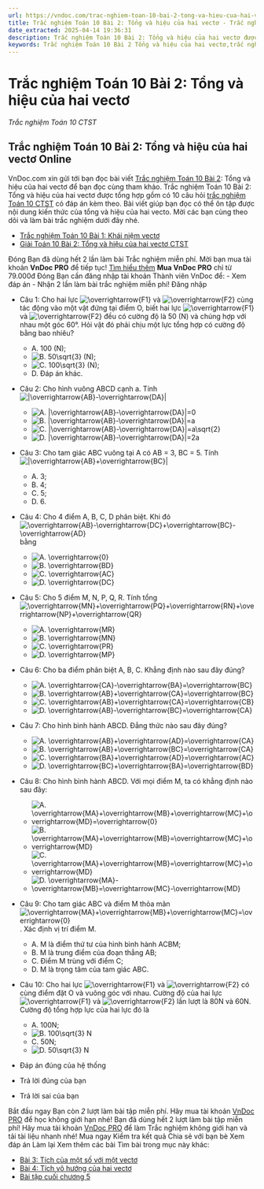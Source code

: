```yaml
---
url: https://vndoc.com/trac-nghiem-toan-10-bai-2-tong-va-hieu-cua-hai-vecto-290260
title: Trắc nghiệm Toán 10 Bài 2: Tổng và hiệu của hai vectơ - Trắc nghiệm Toán 10 CTST - VnDoc.com
date_extracted: 2025-04-14 19:36:31
description: Trắc nghiệm Toán 10 Bài 2: Tổng và hiệu của hai vectơ được VnDoc.com sưu tầm và xin gửi tới bạn đọc cùng tham khảo.
keywords: Trắc nghiệm Toán 10 Bài 2 Tổng và hiệu của hai vectơ,trắc nghiệm toán 10,trắc nghiệm toán 10 CTST,trắc nghiệm toán 10 bài 2,tổng và hiệu của hai vecto,toán 10,toán 10 CTST,toán 10 bài 2
---
```


# Trắc nghiệm Toán 10 Bài 2: Tổng và hiệu của hai vectơ
 _Trắc nghiệm Toán 10 CTST_
## Trắc nghiệm Toán 10 Bài 2: Tổng và hiệu của hai vectơ Online
VnDoc.com xin gửi tới bạn đọc bài viết [Trắc nghiệm Toán 10 Bài 2](<https://vndoc.com/trac-nghiem-toan-10-bai-2-tong-va-hieu-cua-hai-vecto-290260>): Tổng và hiệu của hai vectơ để bạn đọc cùng tham khảo.
Trắc nghiệm Toán 10 Bài 2: Tổng và hiệu của hai vectơ được tổng hợp gồm có 10 câu hỏi [trắc nghiệm Toán 10 CTST](<https://vndoc.com/trac-nghiem-toan-10-ctst>) có đáp án kèm theo. Bài viết giúp bạn đọc có thể ôn tập được nội dung kiến thức của tổng và hiệu của hai vecto. Mời các bạn cùng theo dõi và làm bài trắc nghiệm dưới đây nhé.
  * [Trắc nghiệm Toán 10 Bài 1: Khái niệm vectơ](<https://vndoc.com/trac-nghiem-toan-10-bai-1-khai-niem-vecto-290256>)
  * [Giải Toán 10 Bài 2: Tổng và hiệu của hai vectơ CTST](<https://vndoc.com/giai-toan-10-bai-2-tong-va-hieu-cua-hai-vecto-ctst-278175>)

Đóng
Bạn đã dùng hết 2 lần làm bài Trắc nghiệm miễn phí. Mời bạn mua tài khoản **VnDoc PRO** để tiếp tục\! [Tìm hiểu thêm](</pro>)
**Mua VnDoc PRO** chỉ từ 79.000đ
Đóng
Bạn cần đăng nhập tài khoản Thành viên VnDoc để:
\- Xem đáp án
\- Nhận 2 lần làm bài trắc nghiệm miễn phí\!
Đăng nhập 
  * Câu 1:
Cho hai lực ![\\overrightarrow{F1}](https://tex.vdoc.vn?tex=%5Coverrightarrow%7BF1%7D) và ![\\overrightarrow{F2}](https://tex.vdoc.vn?tex=%5Coverrightarrow%7BF2%7D) cùng tác động vào một vật đứng tại điểm O, biết hai lực ![\\overrightarrow{F1}](https://tex.vdoc.vn?tex=%5Coverrightarrow%7BF1%7D) và ![\\overrightarrow{F2}](https://tex.vdoc.vn?tex=%5Coverrightarrow%7BF2%7D) đều có cường độ là 50 \(N\) và chúng hợp với nhau một góc 60°. Hỏi vật đó phải chịu một lực tổng hợp có cường độ bằng bao nhiêu?
    * A. 100 \(N\);
    * ![B. 50\\sqrt{3} \(N\);](https://tex.vdoc.vn?tex=B.%2050%5Csqrt%7B3%7D%20\(N\)%3B)
    * ![C. 100\\sqrt{3} \(N\);](https://tex.vdoc.vn?tex=C.%20100%5Csqrt%7B3%7D%20\(N\)%3B)
    * D. Đáp án khác.
  * Câu 2:
Cho hình vuông ABCD cạnh a. Tính ![|\\overrightarrow{AB}-\\overrightarrow{DA}|](https://tex.vdoc.vn?tex=%7C%5Coverrightarrow%7BAB%7D-%5Coverrightarrow%7BDA%7D%7C)
    * ![A. |\\overrightarrow{AB}-\\overrightarrow{DA}|=0](https://tex.vdoc.vn?tex=A.%20%7C%5Coverrightarrow%7BAB%7D-%5Coverrightarrow%7BDA%7D%7C%3D0)
    * ![B. |\\overrightarrow{AB}-\\overrightarrow{DA}|=a](https://tex.vdoc.vn?tex=B.%20%7C%5Coverrightarrow%7BAB%7D-%5Coverrightarrow%7BDA%7D%7C%3Da)
    * ![C. |\\overrightarrow{AB}-\\overrightarrow{DA}|=a\\sqrt{2}](https://tex.vdoc.vn?tex=C.%20%7C%5Coverrightarrow%7BAB%7D-%5Coverrightarrow%7BDA%7D%7C%3Da%5Csqrt%7B2%7D)
    * ![D. |\\overrightarrow{AB}-\\overrightarrow{DA}|=2a](https://tex.vdoc.vn?tex=D.%20%7C%5Coverrightarrow%7BAB%7D-%5Coverrightarrow%7BDA%7D%7C%3D2a)
  * Câu 3:
Cho tam giác ABC vuông tại A có AB = 3, BC = 5. Tính ![|\\overrightarrow{AB}+\\overrightarrow{BC}|](https://tex.vdoc.vn?tex=%7C%5Coverrightarrow%7BAB%7D%2B%5Coverrightarrow%7BBC%7D%7C)
    * A. 3;
    * B. 4;
    * C. 5;
    * D. 6.
  * Câu 4:
Cho 4 điểm A, B, C, D phân biệt. Khi đó ![\\overrightarrow{AB}-\\overrightarrow{DC}+\\overrightarrow{BC}-\\overrightarrow{AD}](https://tex.vdoc.vn?tex=%5Coverrightarrow%7BAB%7D-%5Coverrightarrow%7BDC%7D%2B%5Coverrightarrow%7BBC%7D-%5Coverrightarrow%7BAD%7D) bằng
    * ![A. \\overrightarrow{0}](https://tex.vdoc.vn?tex=A.%20%5Coverrightarrow%7B0%7D)
    * ![B. \\overrightarrow{BD}](https://tex.vdoc.vn?tex=B.%20%5Coverrightarrow%7BBD%7D)
    * ![C. \\overrightarrow{AC}](https://tex.vdoc.vn?tex=C.%20%5Coverrightarrow%7BAC%7D)
    * ![D. \\overrightarrow{DC}](https://tex.vdoc.vn?tex=D.%20%5Coverrightarrow%7BDC%7D)
  * Câu 5:
Cho 5 điểm M, N, P, Q, R. Tính tổng ![\\overrightarrow{MN}+\\overrightarrow{PQ}+\\overrightarrow{RN}+\\overrightarrow{NP}+\\overrightarrow{QR}](https://tex.vdoc.vn?tex=%5Coverrightarrow%7BMN%7D%2B%5Coverrightarrow%7BPQ%7D%2B%5Coverrightarrow%7BRN%7D%2B%5Coverrightarrow%7BNP%7D%2B%5Coverrightarrow%7BQR%7D)
    * ![A. \\overrightarrow{MR}](https://tex.vdoc.vn?tex=A.%20%5Coverrightarrow%7BMR%7D)
    * ![B. \\overrightarrow{MN}](https://tex.vdoc.vn?tex=B.%20%5Coverrightarrow%7BMN%7D)
    * ![C. \\overrightarrow{PR}](https://tex.vdoc.vn?tex=C.%20%5Coverrightarrow%7BPR%7D)
    * ![D. \\overrightarrow{MP}](https://tex.vdoc.vn?tex=D.%20%5Coverrightarrow%7BMP%7D)
  * Câu 6:
Cho ba điểm phân biệt A, B, C. Khẳng định nào sau đây đúng?
    * ![A. \\overrightarrow{CA}-\\overrightarrow{BA}=\\overrightarrow{BC}](https://tex.vdoc.vn?tex=A.%20%5Coverrightarrow%7BCA%7D-%5Coverrightarrow%7BBA%7D%3D%5Coverrightarrow%7BBC%7D)
    * ![B. \\overrightarrow{AB}+\\overrightarrow{CA}=\\overrightarrow{BC}](https://tex.vdoc.vn?tex=B.%20%5Coverrightarrow%7BAB%7D%2B%5Coverrightarrow%7BCA%7D%3D%5Coverrightarrow%7BBC%7D)
    * ![C. \\overrightarrow{AB}+\\overrightarrow{CA}=\\overrightarrow{CB}](https://tex.vdoc.vn?tex=C.%20%5Coverrightarrow%7BAB%7D%2B%5Coverrightarrow%7BCA%7D%3D%5Coverrightarrow%7BCB%7D)
    * ![D. \\overrightarrow{AB}-\\overrightarrow{BC}=\\overrightarrow{CA}](https://tex.vdoc.vn?tex=D.%20%5Coverrightarrow%7BAB%7D-%5Coverrightarrow%7BBC%7D%3D%5Coverrightarrow%7BCA%7D)
  * Câu 7:
Cho hình bình hành ABCD. Đẳng thức nào sau đây đúng?
    * ![A. \\overrightarrow{AB}+\\overrightarrow{AD}=\\overrightarrow{CA}](https://tex.vdoc.vn?tex=A.%20%5Coverrightarrow%7BAB%7D%2B%5Coverrightarrow%7BAD%7D%3D%5Coverrightarrow%7BCA%7D)
    * ![B. \\overrightarrow{AB}+\\overrightarrow{BC}=\\overrightarrow{CA}](https://tex.vdoc.vn?tex=B.%20%5Coverrightarrow%7BAB%7D%2B%5Coverrightarrow%7BBC%7D%3D%5Coverrightarrow%7BCA%7D)
    * ![C. \\overrightarrow{BA}+\\overrightarrow{AD}=\\overrightarrow{AC}](https://tex.vdoc.vn?tex=C.%20%5Coverrightarrow%7BBA%7D%2B%5Coverrightarrow%7BAD%7D%3D%5Coverrightarrow%7BAC%7D)
    * ![D. \\overrightarrow{BC}+\\overrightarrow{BA}=\\overrightarrow{BD}](https://tex.vdoc.vn?tex=D.%20%5Coverrightarrow%7BBC%7D%2B%5Coverrightarrow%7BBA%7D%3D%5Coverrightarrow%7BBD%7D)
  * Câu 8:
Cho hình bình hành ABCD. Với mọi điểm M, ta có khẳng định nào sau đây:
    * ![A. \\overrightarrow{MA}+\\overrightarrow{MB}+\\overrightarrow{MC}+\\overrightarrow{MD}=\\overrightarrow{0}](https://tex.vdoc.vn?tex=A.%20%5Coverrightarrow%7BMA%7D%2B%5Coverrightarrow%7BMB%7D%2B%5Coverrightarrow%7BMC%7D%2B%5Coverrightarrow%7BMD%7D%3D%5Coverrightarrow%7B0%7D)
    * ![B. \\overrightarrow{MA}+\\overrightarrow{MB}=\\overrightarrow{MC}+\\overrightarrow{MD}](https://tex.vdoc.vn?tex=B.%20%5Coverrightarrow%7BMA%7D%2B%5Coverrightarrow%7BMB%7D%3D%5Coverrightarrow%7BMC%7D%2B%5Coverrightarrow%7BMD%7D)
    * ![C. \\overrightarrow{MA}+\\overrightarrow{MB}=\\overrightarrow{MC}+\\overrightarrow{MD}](https://tex.vdoc.vn?tex=C.%20%5Coverrightarrow%7BMA%7D%2B%5Coverrightarrow%7BMB%7D%3D%5Coverrightarrow%7BMC%7D%2B%5Coverrightarrow%7BMD%7D)
    * ![D. \\overrightarrow{MA}-\\overrightarrow{MB}=\\overrightarrow{MC}-\\overrightarrow{MD}](https://tex.vdoc.vn?tex=D.%20%5Coverrightarrow%7BMA%7D-%5Coverrightarrow%7BMB%7D%3D%5Coverrightarrow%7BMC%7D-%5Coverrightarrow%7BMD%7D)
  * Câu 9:
Cho tam giác ABC và điểm M thỏa mãn ![\\overrightarrow{MA}+\\overrightarrow{MB}+\\overrightarrow{MC}=\\overrightarrow{0}](https://tex.vdoc.vn?tex=%5Coverrightarrow%7BMA%7D%2B%5Coverrightarrow%7BMB%7D%2B%5Coverrightarrow%7BMC%7D%3D%5Coverrightarrow%7B0%7D). Xác định vị trí điểm M.
    * A. M là điểm thứ tư của hình bình hành ACBM;
    * B. M là trung điểm của đoạn thẳng AB;
    * C. Điểm M trùng với điểm C;
    * D. M là trọng tâm của tam giác ABC.
  * Câu 10:
Cho hai lực ![\\overrightarrow{F1}](https://tex.vdoc.vn?tex=%5Coverrightarrow%7BF1%7D) và ![\\overrightarrow{F2}](https://tex.vdoc.vn?tex=%5Coverrightarrow%7BF2%7D) có cùng điểm đặt O và vuông góc với nhau. Cường độ của hai lực ![\\overrightarrow{F1}](https://tex.vdoc.vn?tex=%5Coverrightarrow%7BF1%7D) và ![\\overrightarrow{F2}](https://tex.vdoc.vn?tex=%5Coverrightarrow%7BF2%7D) lần lượt là 80N và 60N. Cường độ tổng hợp lực của hai lực đó là
    * A. 100N;
    * ![B. 100\\sqrt{3} N](https://tex.vdoc.vn?tex=B.%20100%5Csqrt%7B3%7D%20N)
    * C. 50N;
    * ![D. 50\\sqrt{3} N](https://tex.vdoc.vn?tex=D.%2050%5Csqrt%7B3%7D%20N)

  * Đáp án đúng của hệ thống
  * Trả lời đúng của bạn
  * Trả lời sai của bạn

Bắt đầu ngay
Bạn còn _2_ lượt làm bài tập miễn phí. Hãy mua tài khoản [VnDoc PRO](</pro>) để học không giới hạn nhé\!  Bạn đã dùng hết 2 lượt làm bài tập miễn phí\! Hãy mua tài khoản [VnDoc PRO](</pro>) để làm Trắc nghiệm không giới hạn và tải tài liệu nhanh nhé\!  Mua ngay
Kiểm tra kết quả Chia sẻ với bạn bè Xem đáp án Làm lại
Xem thêm các bài Tìm bài trong mục này khác:
  * [Bài 3: Tích của một số với một vectơ](</trac-nghiem-toan-10-bai-3-tich-cua-mot-so-voi-mot-vecto-290262>)
  * [Bài 4: Tích vô hướng của hai vectơ](</trac-nghiem-toan-10-bai-4-tich-vo-huong-cua-hai-vecto-290267>)
  * [Bài tập cuối chương 5](</trac-nghiem-toan-10-bai-tap-cuoi-chuong-5-290270>)

